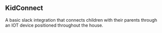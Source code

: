 ## KidConnect
A basic slack integration that connects children with their parents through an IOT device positioned throughout the house.

